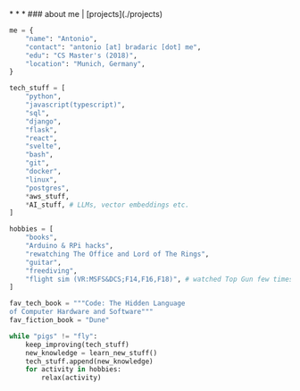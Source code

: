 <link rel="stylesheet" href="style.css">
<script src="script.js"></script>

<title>Antonio</title>
* * *
### about me   |   [projects](./projects)

```python
me = {
    "name": "Antonio",
    "contact": "antonio [at] bradaric [dot] me",
    "edu": "CS Master's (2018)",
    "location": "Munich, Germany",
}

tech_stuff = [
    "python",
    "javascript(typescript)",
    "sql",
    "django",
    "flask",
    "react",
    "svelte",
    "bash",
    "git",
    "docker",
    "linux",
    "postgres",
    *aws_stuff,
    *AI_stuff, # LLMs, vector embeddings etc.
]

hobbies = [
    "books",
    "Arduino & RPi hacks",
    "rewatching The Office and Lord of The Rings",
    "guitar",
    "freediving",
    "flight sim (VR:MSFS&DCS;F14,F16,F18)", # watched Top Gun few times too many
]

fav_tech_book = """Code: The Hidden Language
of Computer Hardware and Software"""
fav_fiction_book = "Dune"

while "pigs" != "fly":
    keep_improving(tech_stuff)
    new_knowledge = learn_new_stuff()
    tech_stuff.append(new_knowledge)
    for activity in hobbies:
        relax(activity)
```
<div style="display: none">U2FsdGVkX19QVgz3ZcqA1PnGva1Pig10CybthmTYoHS8lWQ78BJpeyG1LM9UxFQFBMOrWeJ0UoN2T37gVawAeA== #(aes256cbc)</div>
